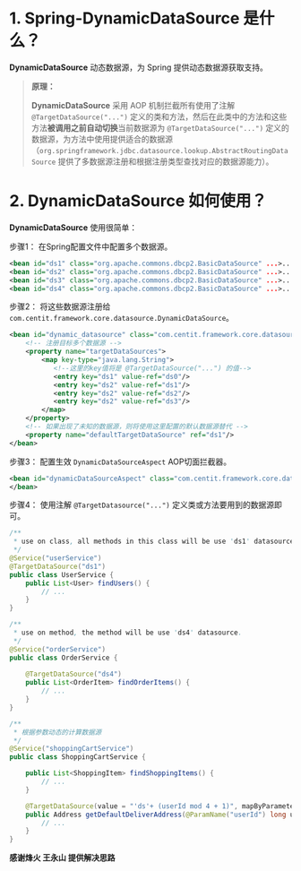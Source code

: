 # 1. Spring-DynamicDataSource 是什么？
**DynamicDataSource** 动态数据源，为 Spring 提供动态数据源获取支持。

> **原理：**
> 
> **DynamicDataSource** 采用 AOP 机制拦截所有使用了注解 `@TargetDataSource("...")` 定义的类和方法，然后在此类中的方法和这些方法**被调用之前自动切换**当前数据源为 `@TargetDataSource("...")` 定义的数据源，为方法中使用提供适合的数据源（`org.springframework.jdbc.datasource.lookup.AbstractRoutingDataSource` 提供了多数据源注册和根据注册类型查找对应的数据源能力）。


# 2. DynamicDataSource 如何使用？
**DynamicDataSource** 使用很简单：

步骤1： 在Spring配置文件中配置多个数据源。
```xml
<bean id="ds1" class="org.apache.commons.dbcp2.BasicDataSource" ...>...</bean>
<bean id="ds2" class="org.apache.commons.dbcp2.BasicDataSource" ...>...</bean>
<bean id="ds3" class="org.apache.commons.dbcp2.BasicDataSource" ...>...</bean>
<bean id="ds4" class="org.apache.commons.dbcp2.BasicDataSource" ...>...</bean>
```

步骤2： 将这些数据源注册给 `com.centit.framework.core.datasource.DynamicDataSource`。
```xml
<bean id="dynamic_datasource" class="com.centit.framework.core.datasource.DynamicDataSource">
    <!-- 注册目标多个数据源 -->
	<property name="targetDataSources">  
		<map key-type="java.lang.String">
		   <!--这里的key值将是 @TargetDataSource("...") 的值-->  
		   <entry key="ds1" value-ref="ds0"/> 
		   <entry key="ds2" value-ref="ds1"/>
		   <entry key="ds2" value-ref="ds2"/>
		   <entry key="ds2" value-ref="ds3"/>
		</map>  
    </property>
    <!-- 如果出现了未知的数据源，则将使用这里配置的默认数据源替代 -->
    <property name="defaultTargetDataSource" ref="ds1"/>  
</bean>
```

步骤3： 配置生效 `DynamicDataSourceAspect` AOP切面拦截器。
```xml
<bean id="dynamicDataSourceAspect" class="com.centit.framework.core.datasource.DynamicDataSourceAspect">
</bean>
```

步骤4： 使用注解 `@TargetDatasource("...")` 定义类或方法要用到的数据源即可。
```java
/** 
 * use on class, all methods in this class will be use 'ds1' datasource.
 */
@Service("userService")
@TargetDataSource("ds1")
public class UserService {
    public List<User> findUsers() {
        // ...
    }
}
```

```java
/** 
 * use on method, the method will be use 'ds4' datasource.
 */
@Service("orderService")
public class OrderService {
    
    @TargetDataSource("ds4")
    public List<OrderItem> findOrderItems() {
        // ...
    }
}
```

```java
/** 
 * 根据参数动态的计算数据源
 */
@Service("shoppingCartService")
public class ShoppingCartService {

    public List<ShoppingItem> findShoppingItems() {
        // ...
    }    

    @TargetDataSource(value = "'ds'+ (userId mod 4 + 1)", mapByParameter = true)
    public Address getDefaultDeliverAddress(@ParamName("userId") long userId) {
        // ...
    }
}
```

**感谢烽火 王永山 提供解决思路**